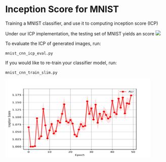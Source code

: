 # Inception Score for MNIST

Training a MNIST classifier, and use it to computing inception score (ICP)

Under our ICP implementation, the testing set of MNIST yields an score 
<img src="https://latex.codecogs.com/gif.latex?9.8793$\pm$0.0614" />

To evaluate the ICP of generated images, run:

    mnist_cnn_icp_eval.py
    
    
If you would like to re-train your classifier model, run:

    mnist_cnn_train_slim.py
    
    
<img src="icp_plot.pdf" data-canonical-src="icp_plot.pdf" width="460" height="250" />
